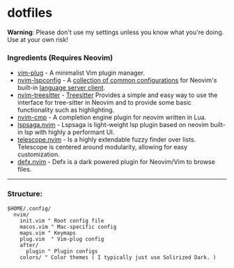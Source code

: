# dotfiles
**Warning**: Please don't use my settings unless you know what you're doing. Use at your own risk!

### Ingredients (Requires Neovim)

- [vim-plug](https://github.com/junegunn/vim-plug) - A minimalist Vim plugin manager.
- [nvim-lspconfig](https://github.com/neovim/nvim-lspconfig) - A [collection of common configurations](https://github.com/neovim/nvim-lspconfig/blob/master/doc/server_configurations.md) for Neovim's built-in [language server client](https://neovim.io/doc/user/lsp.html).
- [nvim-treesitter](https://github.com/nvim-treesitter/nvim-treesitter) - [Treesitter](https://github.com/tree-sitter/tree-sitter) Provides a simple and easy way to use the interface for tree-sitter in Neovim and to provide some basic functionality such as highlighting.
- [nvim-cmp](https://github.com/hrsh7th/nvim-cmp) - A completion engine plugin for neovim written in Lua.
- [lspsaga.nvim](https://github.com/tami5/lspsaga.nvim) - Lspsaga is light-weight lsp plugin based on neovim built-in lsp with highly a performant UI.
- [telescope.nvim](https://github.com/nvim-telescope/telescope.nvim) - Is a highly extendable fuzzy finder over lists. Telescope is centered around modularity, allowing for easy customization.
- [defx.nvim](https://github.com/Shougo/defx.nvim) - Defx is a dark powered plugin for Neovim/Vim to browse files.

----
### Structure:
```vim
$HOME/.config/
  nvim/
    init.vim " Root config file
    macos.vim " Mac-specific config
    maps.vim " Keymaps
    plug.vim  " Vim-plug config
    after/
      plugin " Plugin configs
    colors/ " Color themes ( I typically just use Solirized Dark. )
```

